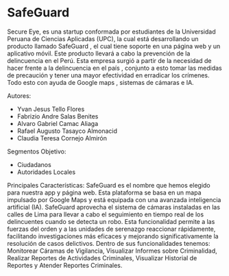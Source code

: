 # SafeGuard
Secure Eye, es una startup conformada por estudiantes de la Universidad Peruana de Ciencias Aplicadas (UPC), la cual está desarrollando un producto llamado SafeGuard , el cual tiene soporte en una página web y un aplicativo móvil. Este producto llevará a cabo la prevención de la delincuencia en el Perú.
Esta empresa surgió a partir de la necesidad de hacer frente a la delincuencia en el país , conjunto a esto tomar las medidas de precaución y tener una mayor efectividad en erradicar los crímenes. Todo esto con  ayuda de Google maps , sistemas de cámaras e IA.

Autores:
- Yvan Jesus Tello Flores
- Fabrizio Andre Salas Benites
- Alvaro Gabriel Camac Aliaga 
- Rafael Augusto Tasayco Almonacid
- Claudia Teresa Cornejo Almirón

Segmentos Objetivo:
- Ciudadanos
- Autoridades Locales

Principales Características:
SafeGuard es el nombre que hemos elegido para nuestra app y página web. Esta plataforma se basa en un mapa impulsado por Google Maps y está equipada con una avanzada inteligencia artificial (IA). SafeGuard aprovecha el sistema de cámaras instaladas en las calles de Lima para llevar a cabo el seguimiento en tiempo real de los delincuentes cuando se detecta un robo. Esta funcionalidad permite a las fuerzas del orden y a las unidades de serenazgo reaccionar rápidamente, facilitando investigaciones más eficaces y mejorando significativamente la resolución de casos delictivos.
Dentro de sus funcionalidades tenemos: Monitorear Cáramas de Vigilancia, Visualizar Informes sobre Criminalidad, Realizar Reportes de Actividades Criminales, Visualizar Historial de Reportes y Atender Reportes Criminales.
